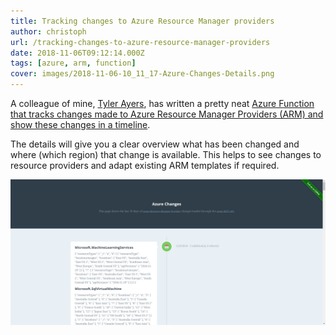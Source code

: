 ```yaml
---
title: Tracking changes to Azure Resource Manager providers
author: christoph
url: /tracking-changes-to-azure-resource-manager-providers
date: 2018-11-06T09:12:14.000Z
tags: [azure, arm, function]
cover: images/2018-11-06-10_11_17-Azure-Changes-Details.png
---
```


A colleague of mine, [Tyler Ayers](https://github.com/tyayers), has written a pretty neat [Azure Function that tracks changes made to Azure Resource Manager Providers (ARM) and show these changes in a timeline](https://azure-changes.azurewebsites.net/). 

The details will give you a clear overview what has been changed and where (which region) that change is available. This helps to see changes to resource providers and adapt existing ARM templates if required.

![Azure Changes timeline](images/image-32.png)
